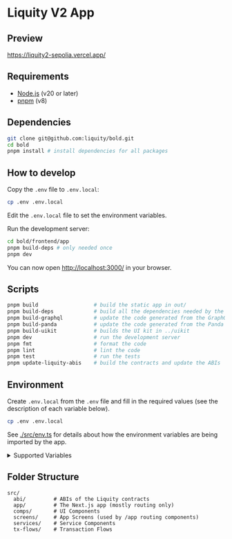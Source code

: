 # Liquity V2 App

## Preview

<https://liquity2-sepolia.vercel.app/>

## Requirements

- [Node.js](https://nodejs.org/) (v20 or later)
- [pnpm](https://pnpm.io/) (v8)

## Dependencies

```sh
git clone git@github.com:liquity/bold.git
cd bold
pnpm install # install dependencies for all packages
```

## How to develop

Copy the `.env` file to `.env.local`:

```sh
cp .env .env.local
```

Edit the `.env.local` file to set the environment variables.

Run the development server:

```sh
cd bold/frontend/app
pnpm build-deps # only needed once
pnpm dev
```

You can now open <http://localhost:3000/> in your browser.

## Scripts

```sh
pnpm build                  # build the static app in out/
pnpm build-deps             # build all the dependencies needed by the app
pnpm build-graphql          # update the code generated from the GraphQL queries
pnpm build-panda            # update the code generated from the Panda CSS config
pnpm build-uikit            # builds the UI kit in ../uikit
pnpm dev                    # run the development server
pnpm fmt                    # format the code
pnpm lint                   # lint the code
pnpm test                   # run the tests
pnpm update-liquity-abis    # build the contracts and update the ABIs
```

## Environment

Create `.env.local` from the `.env` file and fill in the required values (see the description of each variable below).

```sh
cp .env .env.local
```

See [./src/env.ts](./src/env.ts) for details about how the environment variables are being imported by the app.

<details>
<summary>Supported Variables</summary>

### `NEXT_PUBLIC_ACCOUNT_SCREEN`

Enable or disable the account screen (meant for testing purposes).

```dosini
# Example
NEXT_PUBLIC_ACCOUNT_SCREEN=false
```

### `NEXT_PUBLIC_APP_COMMIT_URL`

The URL template for linking to specific app commits in the repository. Set to `false` to disable.

```dosini
# Format
NEXT_PUBLIC_APP_COMMIT_URL=https://url_template_with_{commit}

# Example (default)
NEXT_PUBLIC_APP_COMMIT_URL=https://github.com/liquity/bold/tree/{commit}
```

### `NEXT_PUBLIC_APP_VERSION_URL`

The URL template for linking to specific app version releases. Set to `false` to disable.

```dosini
# Format
NEXT_PUBLIC_APP_VERSION_URL=https://url_template_with_{version}

# Example (default)
NEXT_PUBLIC_APP_VERSION_URL=https://github.com/liquity/bold/releases/tag/%40liquity2%2Fapp-v{version}
```

### `NEXT_PUBLIC_CONTRACTS_COMMIT_URL`

The URL template for linking to specific contract commits in the repository. Set to `false` to disable.

```dosini
# Format
NEXT_PUBLIC_CONTRACTS_COMMIT_URL=https://url_template_with_{commit}

# Example (default)
NEXT_PUBLIC_CONTRACTS_COMMIT_URL=https://github.com/liquity/bold/tree/{commit}
```

### `NEXT_PUBLIC_CHAIN_ID`

The Ethereum network to connect to.

```dosini
# Example
NEXT_PUBLIC_CHAIN_ID=1
```

### `NEXT_PUBLIC_CHAIN_NAME`

The name of the Ethereum network.

```dosini
# Example
NEXT_PUBLIC_CHAIN_NAME=Ethereum
```

### `NEXT_PUBLIC_CHAIN_CURRENCY`

The currency of the Ethereum network.

```dosini
# Format
NEXT_PUBLIC_CHAIN_CURRENCY=name|symbol|decimals

# Example
NEXT_PUBLIC_CHAIN_CURRENCY=Ether|ETH|18
```

### `NEXT_PUBLIC_CHAIN_RPC_URL`

The RPC URL for the Ethereum network.

```dosini
# Example
NEXT_PUBLIC_CHAIN_RPC_URL=https://cloudflare-eth.com
```

### `NEXT_PUBLIC_CHAIN_BLOCK_EXPLORER`

The block explorer for the Ethereum network. Optional.

```dosini
# Format
NEXT_PUBLIC_CHAIN_BLOCK_EXPLORER=name|url

# Example
NEXT_PUBLIC_CHAIN_BLOCK_EXPLORER=Etherscan|https://etherscan.io
```

### `NEXT_PUBLIC_CHAIN_CONTRACT_ENS_REGISTRY`

The address of the ENS registry contract. Optional.

```dosini
# Format
NEXT_PUBLIC_CHAIN_CONTRACT_ENS_REGISTRY=address

# Example
NEXT_PUBLIC_CHAIN_CONTRACT_ENS_REGISTRY=0x00000000000C2E074eC69A0dFb2997BA6C7d2e1e
```

### `NEXT_PUBLIC_CHAIN_CONTRACT_ENS_RESOLVER`

The address of the ENS resolver contract. Optional.

```dosini
# Format
NEXT_PUBLIC_CHAIN_CONTRACT_ENS_RESOLVER=address|blockCreated

# Example
NEXT_PUBLIC_CHAIN_CONTRACT_ENS_RESOLVER=0xce01f8eee7E479C928F8919abD53E553a36CeF67|19258213
```

### `NEXT_PUBLIC_CHAIN_CONTRACT_MULTICALL`

The address of the Multicall contract. Optional.

```dosini
# Format
NEXT_PUBLIC_CHAIN_CONTRACT_MULTICALL=address|blockCreated

# Example
NEXT_PUBLIC_CHAIN_CONTRACT_MULTICALL=0xca11bde05977b3631167028862be2a173976ca11|14353601
```

### `NEXT_PUBLIC_BLOCKING_LIST`

Smart contract address for the blocking list implementation. The contract must implement `isBlackListed(address)(bool)`.

```dosini
# Example
NEXT_PUBLIC_BLOCKING_LIST=0x97044531D0fD5B84438499A49629488105Dc58e6
```

### `NEXT_PUBLIC_BLOCKING_VPNAPI`

VPNAPI.io detection to only allow certain country codes.

```dosini
# Format
NEXT_PUBLIC_BLOCKING_VPNAPI=key|countryCodes

# Example
NEXT_PUBLIC_BLOCKING_VPNAPI=1234|US,CA
```

### `NEXT_PUBLIC_DELEGATE_AUTO`

The default delegate address to use for the interest rate automated strategy.

```dosini
# Example
NEXT_PUBLIC_DELEGATE_AUTO=0x0000000000000000000000000000000000000000
```

### `NEXT_PUBLIC_DEPLOYMENT_FLAVOR`

Indicates a specific deployment variant (e.g., "preview"). This will be displayed in the app header.

```dosini
# Example
NEXT_PUBLIC_DEPLOYMENT_FLAVOR=preview
```

### `NEXT_PUBLIC_KNOWN_INITIATIVES_URL`

URL for fetching known initiatives data (optional).

### `NEXT_PUBLIC_LIQUITY_STATS_URL`

URL for fetching Liquity protocol statistics.

```dosini
# Example
NEXT_PUBLIC_LIQUITY_STATS_URL=https://api.liquity.org/v2/testnet/sepolia.json
```

### `NEXT_PUBLIC_LIQUITY_GOVERNANCE_URL`

Optional base URL for fetching Liquity governance allocation snapshots, such as those generated by [api.liquity.org](https://github.com/liquity/api.liquity.org/blob/main/src/snapshot.ts). Defaults to `https://api.liquity.org/v2/governance` when undefined. When set to an empty string, the data will be fetched from the subgraph.

```dosini
# Example
NEXT_PUBLIC_LIQUITY_GOVERNANCE_URL=https://api.liquity.org/v2/governance
```

### `NEXT_PUBLIC_SAFE_API_URL`

URL for the Safe transaction service API (optional). Can be disabled by passing an empty string, for example during local development via Anvil.

```dosini
# Default
NEXT_PUBLIC_SAFE_API_URL=https://safe-transaction-mainnet.safe.global/api
```

### `NEXT_PUBLIC_SUBGRAPH_URL`

URL for The Graph protocol subgraph queries.

```dosini
# Example
NEXT_PUBLIC_SUBGRAPH_URL=https://api.studio.thegraph.com/query/…
```

### `NEXT_PUBLIC_SUBGRAPH_ORIGIN`

When using a subgraph URL that's restricted to set of domains which are allowed to execute queries, this must be set to one of the allowed domains. When fetching the schema of the subgraph during build, this domain will be sent as HTTP origin. Otherwise, the build will fail.

```dosini
# Example
NEXT_PUBLIC_SUBGRAPH_ORIGIN=https://example.com
```

### `NEXT_PUBLIC_VERCEL_ANALYTICS`

Enable or disable Vercel Analytics for tracking application metrics.

```dosini
# Example
NEXT_PUBLIC_VERCEL_ANALYTICS=false
```

### `NEXT_PUBLIC_WALLET_CONNECT_PROJECT_ID`

A WalletConnect project ID which can be obtained by [creating a WalletConnect project](https://cloud.walletconnect.com/app).

### `NEXT_PUBLIC_TROVE_EXPLORER_<N>`

An optional set of names and URLs (of the form `<name>|<url>`) of external apps capable of showing a Trove's history. May include the parameters `{branch}` and `{troveId}`, which will be replaced by the name of the Trove's collateral type (`ETH`, `wstETH` or `rETH`) and its numeric ID (the NFT's token ID), respectively.

Currently, only the indices `_0` and `_1` are supported.

Defaults to the following values:

```dosini
NEXT_PUBLIC_TROVE_EXPLORER_0=DeFi Explore|https://liquityv2.defiexplore.com/trove/{branch}/{troveId}
NEXT_PUBLIC_TROVE_EXPLORER_1=Rails|https://rails.finance/explorer/trove/{troveId}/{branch}
```

To disable a Trove explorer, set the corresponding variable to an empty string in `.env.local`.

### `NEXT_PUBLIC_CONTRACT_…`

Addresses of the Liquity contracts.

</details>

## Folder Structure

```
src/
  abi/         # ABIs of the Liquity contracts
  app/         # The Next.js app (mostly routing only)
  comps/       # UI Components
  screens/     # App Screens (used by /app routing components)
  services/    # Service Components
  tx-flows/    # Transaction Flows
```
